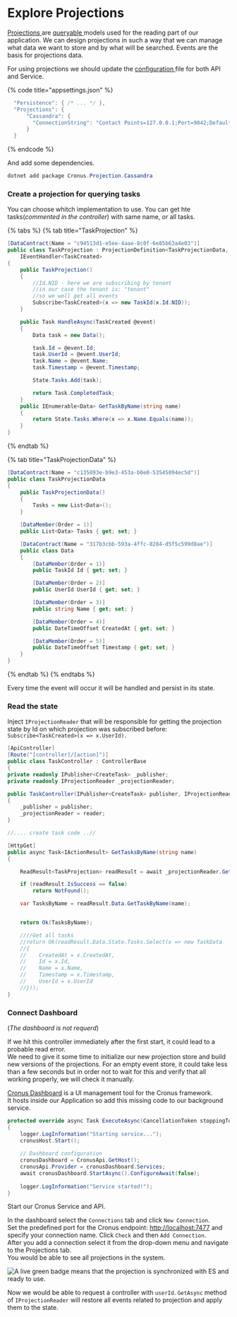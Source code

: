 # Explore Projections

[Projections ](../../cronus-framework/domain-modeling/handlers/projections.md)are [queryable ](../../cronus-framework/domain-modeling/handlers/projections.md#querying-a-projection)models used for the reading part of our application. We can design projections in such a way that we can manage what data we want to store and by what will be searched. Events are the basis for projections data.

For using projections we should update the [configuration ](../../cronus-framework/configuration.md#cronus-projectionsenabled)file for both API and Service.

{% code title="appsettings.json" %}
```csharp
  "Persistence": { /* ... */ },
  "Projections": {
      "Cassandra": {
        "ConnectionString": "Contact Points=127.0.0.1;Port=9042;Default Keyspace=taskmanager_projections"
      }
  }
```
{% endcode %}

And add some dependencies.

```csharp
dotnet add package Cronus.Projection.Cassandra
```

### Create a projection for querying tasks

You can choose whitch implementation to use. You can get hte tasks(_commented in the controller_) with same name, or all tasks.

{% tabs %}
{% tab title="TaskProjection" %}
```csharp
[DataContract(Name = "c94513d1-e5ee-4aae-8c0f-6e85b63a4e03")]
public class TaskProjection : ProjectionDefinition<TaskProjectionData, TaskId>,
    IEventHandler<TaskCreated>
{
    public TaskProjection()
    {
        //Id.NID - here we are subscribing by tenant
        //in our case the tenant is: "tenant"
        //so we well get all events
        Subscribe<TaskCreated>(x => new TaskId(x.Id.NID));
    }

    public Task HandleAsync(TaskCreated @event)
    {
        Data task = new Data();

        task.Id = @event.Id;
        task.UserId = @event.UserId;
        task.Name = @event.Name;
        task.Timestamp = @event.Timestamp;

        State.Tasks.Add(task);

        return Task.CompletedTask;
    }
    public IEnumerable<Data> GetTaskByName(string name)
    {
        return State.Tasks.Where(x => x.Name.Equals(name));
    }
}
```
{% endtab %}

{% tab title="TaskProjectionData" %}
```csharp
[DataContract(Name = "c135893e-b9e3-453a-b0e0-53545094ec5d")]
public class TaskProjectionData
{
    public TaskProjectionData()
    {
        Tasks = new List<Data>();
    }

    [DataMember(Order = 1)]
    public List<Data> Tasks { get; set; }

    [DataContract(Name = "317b3cbb-593a-4ffc-8284-d5f5c599d8ae")]
    public class Data
    {
        [DataMember(Order = 1)]
        public TaskId Id { get; set; }

        [DataMember(Order = 2)]
        public UserId UserId { get; set; }

        [DataMember(Order = 3)]
        public string Name { get; set; }

        [DataMember(Order = 4)]
        public DateTimeOffset CreatedAt { get; set; }

        [DataMember(Order = 5)]
        public DateTimeOffset Timestamp { get; set; }
    }
}
```
{% endtab %}
{% endtabs %}

Every time the event will occur it will be handled and persist in its state.

### Read the state

Inject `IProjectionReader` that will be responsible for getting the projection state by Id on which projection was subscribed before: `Subscribe<TaskCreated>(x => x.UserId).`

```csharp
[ApiController]
[Route("[controller]/[action]")]
public class TaskController : ControllerBase
{
private readonly IPublisher<CreateTask> _publisher;
private readonly IProjectionReader _projectionReader;

public TaskController(IPublisher<CreateTask> publisher, IProjectionReader reader)
{
    _publisher = publisher;
    _projectionReader = reader;
}

//.... create task code ..//

[HttpGet]
public async Task<IActionResult> GetTasksByName(string name)
{

    ReadResult<TaskProjection> readResult = await _projectionReader.GetAsync<TaskProjection>(new TaskId("tenant"));

    if (readResult.IsSuccess == false)
        return NotFound();

    var TasksByName = readResult.Data.GetTaskByName(name);


    return Ok(TasksByName);

    ////Get all tasks
    //return Ok(readResult.Data.State.Tasks.Select(x => new TaskData
    //{
    //    CreatedAt = x.CreatedAt,
    //    Id = x.Id,
    //    Name = x.Name,
    //    Timestamp = x.Timestamp,
    //    UserId = x.UserId
    //}));
}
```

### Connect Dashboard

(_The dashboard is not requerd_)

If we hit this controller immediately after the first start, it could lead to a probable read error. \
We need to give it some time to initialize our new projection store and build new versions of the projections. For an empty event store, it could take less than a few seconds but in order not to wait for this and verify that all working properly, we will check it manually.

[Cronus Dashboard](https://cronus-dashboard.github.io/) is a UI management tool for the Cronus framework.\
It hosts inside our Application so add this missing code to our background service.

```csharp
protected override async Task ExecuteAsync(CancellationToken stoppingToken)
{
    logger.LogInformation("Starting service...");
    cronusHost.Start();
    
    // Dashboard configuration
    cronusDashboard = CronusApi.GetHost();
    cronusApi.Provider = cronusDashboard.Services;
    await cronusDashboard.StartAsync().ConfigureAwait(false);
    
    logger.LogInformation("Service started!");
}
```

Start our Cronus Service and API.&#x20;

In the dashboard select the `Connections` tab and click `New Connection`.\
Set the predefined port for the Cronus endpoint: [http://localhost:7477](http://localhost:7477) and specify your connection name. Click `Check` and then `Add Connection`.\
After you add a connection select it from the drop-down menu and navigate to the Projections tab.\
You would be able to see all projections in the system.&#x20;

![A live green badge means that the projection is synchronized with ES and ready to use.](<../../.gitbook/assets/image (1).png>)

Now we would be able to request a controller with `userId`. `GetAsync` method of `IProjectionReader` will restore all events related to projection and apply them to the state. &#x20;
